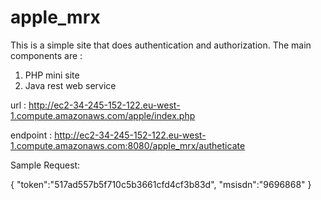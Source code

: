 # apple_mrx

This is a simple site that does authentication and authorization.
The main components are :
1. PHP mini site
2. Java rest web service

url :
http://ec2-34-245-152-122.eu-west-1.compute.amazonaws.com/apple/index.php


endpoint : 
http://ec2-34-245-152-122.eu-west-1.compute.amazonaws.com:8080/apple_mrx/autheticate

Sample Request:

{
	"token":"517ad557b5f710c5b3661cfd4cf3b83d",
	"msisdn":"9696868"
}

